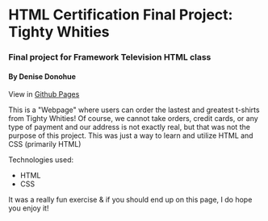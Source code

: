 # HTML Certification Final Project: Tighty Whities
### Final project for Framework Television HTML class
#### By Denise Donohue

View in [Github Pages](https://deedee1970.github.io/HTML_cert_final_project/index.html)

This is a "Webpage" where users can order the lastest and greatest t-shirts from Tighty Whities!
Of course, we cannot take orders, credit cards, or any type of payment and our address is not exactly real, but that was not the purpose of this project.
This was just a way to learn and utilize HTML and CSS (primarily HTML)

Technologies used: 

* HTML
* CSS


It was a really fun exercise & if you should end up on this page, I do hope you enjoy it!

